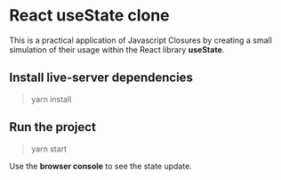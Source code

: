 # React useState clone
This is a practical application of Javascript Closures by creating a small simulation of their usage within the React library **useState**.

## Install live-server dependencies

> yarn install

## Run the project

> yarn start

Use the **browser console** to see the state update.
